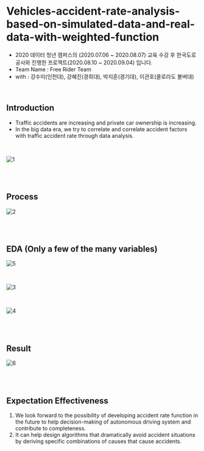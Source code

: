 # Vehicles-accident-rate-analysis-based-on-simulated-data-and-real-data-with-weighted-function
 + 2020 데이터 청년 캠퍼스의 (2020.07.06 ~ 2020.08.07) 교육 수강 후 한국도로공사와 진행한 프로젝트(2020.08.10 ~ 2020.09.04) 입니다.
 + Team Name : Free Rider Team
 + with : 강수미(인천대), 강혜진(경희대), 박지훈(경기대), 이관호(콜로라도 볼버대)
 
 <br>
 
 ## Introduction
 + Traffic accidents are increasing and private car ownership is increasing.
 + In the big data era, we try to correlate and correlate accident factors with traffic accident rate through data analysis.
 
 <br>
 
 ![1](https://user-images.githubusercontent.com/50494545/92585714-4a2ffe00-f2d0-11ea-9c94-bb783a2539bb.PNG)

<br>
<br>

## Process
![2](https://user-images.githubusercontent.com/50494545/92585826-6c298080-f2d0-11ea-921d-1999a03a88fc.PNG)

<br>
<br>

## EDA (Only a few of the many variables)

![5](https://user-images.githubusercontent.com/50494545/92586053-bc084780-f2d0-11ea-9f79-20e34339bdf2.PNG)

<br>

![3](https://user-images.githubusercontent.com/50494545/92586060-bd397480-f2d0-11ea-997d-67df96978cdc.PNG)

<br>

![4](https://user-images.githubusercontent.com/50494545/92586063-bd397480-f2d0-11ea-8be1-1755254f9fde.PNG)

<br>
<br>

## Result
![6](https://user-images.githubusercontent.com/50494545/92586135-d510f880-f2d0-11ea-81ad-c71892c816d5.PNG)

<br>
<br>

## Expectation Effectiveness
1. We look forward to the possibility of developing accident rate function in the future to help decision-making of autonomous driving system and contribute to completeness.
2. It can help design algorithms that dramatically avoid accident situations by deriving specific combinations of causes that cause accidents.



